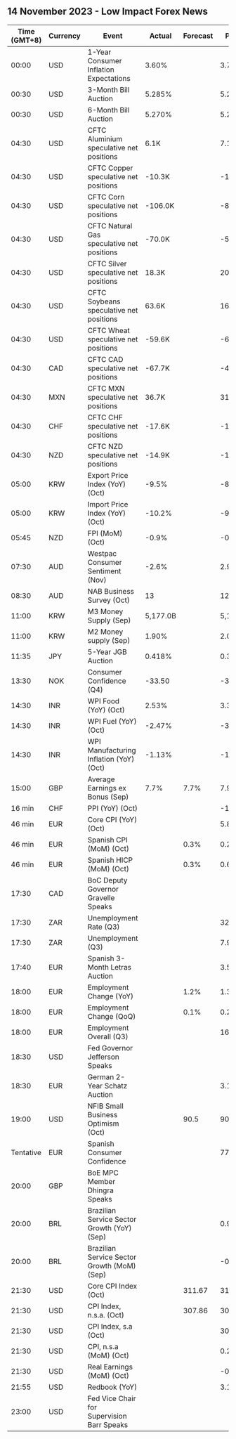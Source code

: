 ## 14 November 2023 - Low Impact Forex News

| Time (GMT+8) | Currency | Event | Actual | Forecast | Previous |
|------|----------|-------|--------|----------|----------|
| 00:00 | USD | 1-Year Consumer Inflation Expectations | 3.60% |  | 3.70% |
| 00:30 | USD | 3-Month Bill Auction | 5.285% |  | 5.285% |
| 00:30 | USD | 6-Month Bill Auction | 5.270% |  | 5.260% |
| 04:30 | USD | CFTC Aluminium speculative net positions | 6.1K |  | 7.1K |
| 04:30 | USD | CFTC Copper speculative net positions | -10.3K |  | -17.2K |
| 04:30 | USD | CFTC Corn speculative net positions | -106.0K |  | -87.7K |
| 04:30 | USD | CFTC Natural Gas speculative net positions | -70.0K |  | -54.7K |
| 04:30 | USD | CFTC Silver speculative net positions | 18.3K |  | 20.2K |
| 04:30 | USD | CFTC Soybeans speculative net positions | 63.6K |  | 16.3K |
| 04:30 | USD | CFTC Wheat speculative net positions | -59.6K |  | -69.6K |
| 04:30 | CAD | CFTC CAD speculative net positions | -67.7K |  | -49.3K |
| 04:30 | MXN | CFTC MXN speculative net positions | 36.7K |  | 31.3K |
| 04:30 | CHF | CFTC CHF speculative net positions | -17.6K |  | -14.9K |
| 04:30 | NZD | CFTC NZD speculative net positions | -14.9K |  | -12.8K |
| 05:00 | KRW | Export Price Index (YoY) (Oct) | -9.5% |  | -8.9% |
| 05:00 | KRW | Import Price Index (YoY) (Oct) | -10.2% |  | -9.6% |
| 05:45 | NZD | FPI (MoM) (Oct) | -0.9% |  | -0.4% |
| 07:30 | AUD | Westpac Consumer Sentiment (Nov) | -2.6% |  | 2.9% |
| 08:30 | AUD | NAB Business Survey (Oct) | 13 |  | 12 |
| 11:00 | KRW | M3 Money Supply (Sep) | 5,177.0B |  | 5,189.4B |
| 11:00 | KRW | M2 Money supply (Sep) | 1.90% |  | 2.00% |
| 11:35 | JPY | 5-Year JGB Auction | 0.418% |  | 0.330% |
| 13:30 | NOK | Consumer Confidence (Q4) | -33.50 |  | -31.70 |
| 14:30 | INR | WPI Food (YoY) (Oct) | 2.53% |  | 3.35% |
| 14:30 | INR | WPI Fuel (YoY) (Oct) | -2.47% |  | -3.35% |
| 14:30 | INR | WPI Manufacturing Inflation (YoY) (Oct) | -1.13% |  | -1.34% |
| 15:00 | GBP | Average Earnings ex Bonus (Sep) | 7.7% | 7.7% | 7.9% |
| 16 min | CHF | PPI (YoY) (Oct) |  |  | -1.0% |
| 46 min | EUR | Core CPI (YoY) (Oct) |  |  | 5.8% |
| 46 min | EUR | Spanish CPI (MoM) (Oct) |  | 0.3% | 0.2% |
| 46 min | EUR | Spanish HICP (MoM) (Oct) |  | 0.3% | 0.6% |
| 17:30 | CAD | BoC Deputy Governor Gravelle Speaks |  |  |  |
| 17:30 | ZAR | Unemployment Rate (Q3) |  |  | 32.60% |
| 17:30 | ZAR | Unemployment (Q3) |  |  | 7.921M |
| 17:40 | EUR | Spanish 3-Month Letras Auction |  |  | 3.556% |
| 18:00 | EUR | Employment Change (YoY) |  | 1.2% | 1.3% |
| 18:00 | EUR | Employment Change (QoQ) |  | 0.1% | 0.2% |
| 18:00 | EUR | Employment Overall (Q3) |  |  | 166,745.3K |
| 18:30 | USD | Fed Governor Jefferson Speaks |  |  |  |
| 18:30 | EUR | German 2-Year Schatz Auction |  |  | 3.120% |
| 19:00 | USD | NFIB Small Business Optimism (Oct) |  | 90.5 | 90.8 |
| Tentative | EUR | Spanish Consumer Confidence |  |  | 77.2 |
| 20:00 | GBP | BoE MPC Member Dhingra Speaks |  |  |  |
| 20:00 | BRL | Brazilian Service Sector Growth (YoY) (Sep) |  |  | 0.9% |
| 20:00 | BRL | Brazilian Service Sector Growth (MoM) (Sep) |  |  | -0.9% |
| 21:30 | USD | Core CPI Index (Oct) |  | 311.67 | 310.66 |
| 21:30 | USD | CPI Index, n.s.a. (Oct) |  | 307.86 | 307.79 |
| 21:30 | USD | CPI Index, s.a (Oct) |  |  | 307.48 |
| 21:30 | USD | CPI, n.s.a (MoM) (Oct) |  |  | 0.25% |
| 21:30 | USD | Real Earnings (MoM) (Oct) |  |  | -0.2% |
| 21:55 | USD | Redbook (YoY) |  |  | 3.1% |
| 23:00 | USD | Fed Vice Chair for Supervision Barr Speaks |  |  |  |
